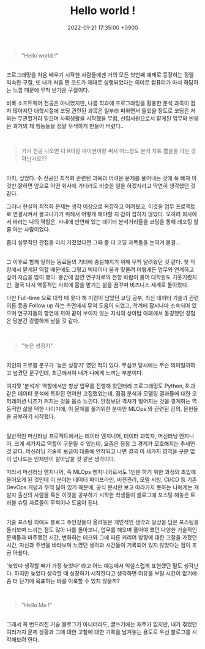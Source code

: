 ﻿---
layout: post
title: "Hello world !"
date: 2022-01-21 17:35:00 +0900
category: sample
---

> "Hello world !"

<br/>
프로그래밍을 처음 배우기 시작한 사람들에겐 거의 모든 첫번째 예제로 등장하는 정말 익숙한 구절, 또 내가 처음 짠 코드가 제대로 실행되었다는 의미로 컴퓨터가 마치 화답하는 느낌 때문에 무척 반가운 구절이다.
<br/>

비록 소프트웨어 전공은 아니었지만, 나름 학과에 프로그래밍을 활용한 분석 과목이 점차 많아지던 대학시절에 코딩 관련된 과목은 일부러 피하면서 들었을 정도로 코딩은 저와는 무관할거라 믿으며 사회생활을 시작했을 무렵, 신입사원으로서 맡게된 업무와 반응은 과거의 제 행동들을 정말 무색하게 만들어 버렸다..

<br/>

> 거기 전공 나오면 다 R이랑 파이썬이랑 써서 어느정도 분석 차트 뽑을줄 아는 것 아닌가요??

<br/>
아차, 싶었다. 주 전공인 최적화 관련된 과목과 어려운 문제를 풀어내는 것에 푹 빠져 이것만 잘하면 앞으로 어떤 회사에 가더라도 비슷한 일을 하겠지라고 막연히 생각했던 것 같다. 

<br/>

그러나 현실의 최적화 문제는 생각 이상으로 복잡하고 어려웠고, 이것을 업무 프로젝트로 연결시켜서 끌고나가기 위해서 어떻게 해야할 지 감이 잡히지 않았다. 오히려 회사에서 바라는 나의 역할은, 사내에 만연해 있는 데이터 분석거리들을 코딩을 통해 레포팅 할 줄 아는 사람이었다.

좀더 실무적인 관점을 미리 가졌었다면 그때 좀 더 코딩 과목들을 눈여겨 볼걸...

<br/>
그 이후로 함께 일하는 동료들의 기대에 충실해지기 위해 무척 달려왔던 것 같다. 첫 직장에서 맡게된 역할 때문에도 그렇고 빅데이터 붐과 맞물려 어떻게든 업무와 연계하고 싶어 자습을 많이 했다. 중간에 잠깐 연구자로의 전향 바람이 불어 대학원도 기웃거렸지만, 결국 다시 역동적인 사회에 몸을 맡기는 삶을 꿈꾸며 비즈니스 세계로 돌아왔다. 

<br/>

다만 Full-time 으로 대학 때 못다 해 미련이 남았던 코딩 공부, 최신 데이터 기술과 관련 이론 등을 Follow up 하는 측면에서 무척 도움이 되었고, 학계에 잠시나마 소속되어 있으며 연구자들의 향연에 끼여 끝이 보이지 않는 지식의 상아탑 아래에서 동경했던 경험은 당분간 강렬하게 남을 것 같다.

<br/>

> "늦은 성장기"

<br/>
지인의 프로필 문구가 '늦은 성장기' 였던 적이 있다. 무심코 당시에는 무슨 의미일까하고 넘겼던 문구인데, 최근에서야 내가 나에게 느끼는 부분이다.

<br/>

여지껏 '분석가' 역할에서만 항상 업무를 진행해 왔던터라 프로그래밍도 Python, R 과 같은 데이터 분석에 특화된 언어만 고집했었는데, 점점 분석과 모델링 결과물에 대한 오퍼레이션 니즈가 커지는 것을 몸소 느낀다. 안정보단 격차가 벌어지는 것을 경계하는 역동적인 삶을 택한 나이기에, 이 문제를 풀기위한 분야인 MLOps 와 관련된 강의, 문헌들을 공부하기 시작했다.

<br/>
일반적인 머신러닝 프로젝트에서는 데이터 엔지니어, 데이터 과학자, 머신러닝 엔지니어, 크게 세가지로 역할이 구분될 수 있는데, 요즘은 점점 그 경계가 모호해지는 추세인 것 같다. 머신러닝 기술의 보급이 대중에 안착되고 나면 결국 이 세가지 영역을 구분 없이 넘나드는 인재만이 살아남을 것 같은 생각이다.

<br/>

따라서 머신러닝 엔지니어, 즉 MLOps 엔지니어로서도 1인분 하기 위한 과정의 초입에 들어오게 된 것인데 이 분야는 데이터 파이프라인, 버전관리, 모델 서빙, CI/CD 등 기존 DevOps 개념과 무척 닮아 있기 때문에, 공식 문서만 보고 따라가지 못하는 나에게는 개발자 출신의 사람들 혹은 이것을 공부하기 시작한 학생들이 블로그에 포스팅 해놓은 트러블 슈팅 자료들이 무척이나 도움이 된다.

<br/>
기술 포스팅 외에도 블로그 주인장들이 올려놓은 개인적인 생각과 일상을 담은 포스팅을 둘러보며 느끼는 점도 많아 나를 돌아보니, 업무를 해오며 풀어야 했던 다양한 기술적인 문제들과 마주했던 시간, 변화하는 테크와 그에 따른 커리어 방향에 대한 고찰을 가졌던 시간, 자신과 주변을 바라보며 느꼈던 생각과 시간들이 기록되어 있지 않았다는 점이 조금 아쉽다.

<br/>

'늦었다 생각할 때가 가장 늦었다' 라고 어느 예능에서 익살스럽게 표현했던 말도 생각난다. 하지만 늦었다 생각할 때 성장하기 시작한다고 생각하면 여유를 부릴 시간이 없기에 좀 더 단기에 목표하는 바를 이룩할 수 있지 않을까?

<br/>

> "Hello Me !"

<br/>
그래서 꼭 번드러진 기술 블로그가 아니더라도, 글쓰기에는 재주가 없지만, 
내가 겪었던 여러가지 문제 상황과 그에 대한 고찰에 대한
기록을 남겨놓는 용도로 우선 블로그를 시작해보려 한다.
